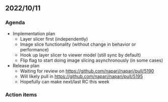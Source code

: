 ## 2022/10/11

### Agenda

- Implementation plan
    - Layer slicer first (independently)
    - Image slice functionality (without change in behavior or performance)
    - Hook up layer slicer to viewer model (still sync by default)
    - Flip flag to start doing image slicing asynchronously (in some cases)
- Release plan
    - Waiting for review on https://github.com/napari/napari/pull/5190
    - Will likely pull in https://github.com/napari/napari/pull/5195
    - Hopefully can make next/last RC this week

### Action items
